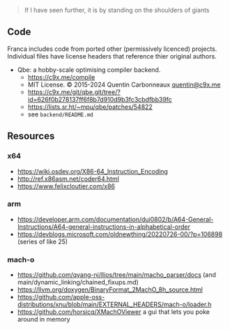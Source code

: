 > If I have seen further, it is by standing on the shoulders of giants

## Code

Franca includes code from ported other (permissively licenced) projects.  
Individual files have license headers that reference thier original authors.

- Qbe: a hobby-scale optimising compiler backend.
  - <https://c9x.me/compile>
  - MIT License. © 2015-2024 Quentin Carbonneaux <quentin@c9x.me>
  - <https://c9x.me/git/qbe.git/tree/?id=626f0b278137ff6f8b7d910d9b3fc3cbdfbb39fc>
  - <https://lists.sr.ht/~mpu/qbe/patches/54822>
  - see `backend/README.md`

## Resources

### x64

- <https://wiki.osdev.org/X86-64_Instruction_Encoding>
- <http://ref.x86asm.net/coder64.html>
- <https://www.felixcloutier.com/x86>

### arm

- <https://developer.arm.com/documentation/dui0802/b/A64-General-Instructions/A64-general-instructions-in-alphabetical-order>
- <https://devblogs.microsoft.com/oldnewthing/20220726-00/?p=106898> (series of like 25)

### mach-o

- <https://github.com/qyang-nj/llios/tree/main/macho_parser/docs> (and main/dynamic_linking/chained_fixups.md)
- <https://llvm.org/doxygen/BinaryFormat_2MachO_8h_source.html>
- <https://github.com/apple-oss-distributions/xnu/blob/main/EXTERNAL_HEADERS/mach-o/loader.h>
- <https://github.com/horsicq/XMachOViewer> a gui that lets you poke around in memory
